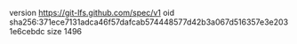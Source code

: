 version https://git-lfs.github.com/spec/v1
oid sha256:371ece7131adca46f57dafcab574448577d42b3a067d516357e3e2031e6cebdc
size 1496
